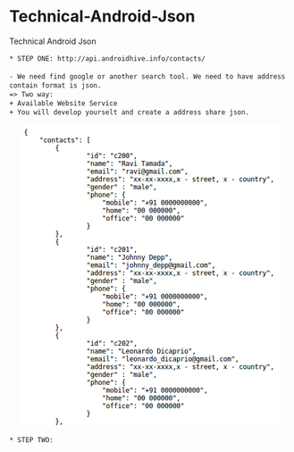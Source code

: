 # Technical-Android-Json
Technical Android Json

    * STEP ONE: http://api.androidhive.info/contacts/

    - We need find google or another search tool. We need to have address contain format is json. 
    => Two way:
    + Available Website Service
    + You will develop yourselt and create a address share json.

<p align="center">
  <img src="https://github.com/danisluis6/Technical-Android-Json/blob/version1/version1/1.png">
</p>

    * STEP TWO:
